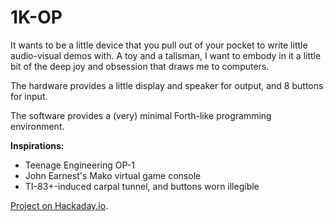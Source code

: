 # 1K-OP

It wants to be a little device that you pull out of your pocket to write little audio-visual demos with. A toy and a talisman, I want to embody in it a little bit of the deep joy and obsession that draws me to computers. 

The hardware provides a little display and speaker for output, and 8 buttons for input. 

The software provides a (very) minimal Forth-like programming environment. 

**Inspirations:**

* Teenage Engineering OP-1 
* John Earnest's Mako virtual game console 
* TI-83+-induced carpal tunnel, and buttons worn illegible

[Project on Hackaday.io](https://hackaday.io/project/19215).

